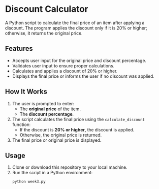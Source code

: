 # Discount Calculator

A Python script to calculate the final price of an item after applying a discount. The program applies the discount only if it is 20% or higher; otherwise, it returns the original price.

## Features
- Accepts user input for the original price and discount percentage.
- Validates user input to ensure proper calculations.
- Calculates and applies a discount of 20% or higher.
- Displays the final price or informs the user if no discount was applied.

## How It Works
1. The user is prompted to enter:
   - The **original price** of the item.
   - The **discount percentage**.
2. The script calculates the final price using the `calculate_discount` function:
   - If the discount is **20% or higher**, the discount is applied.
   - Otherwise, the original price is returned.
3. The final price or original price is displayed.

## Usage
1. Clone or download this repository to your local machine.
2. Run the script in a Python environment:
   ```bash
   python week3.py
